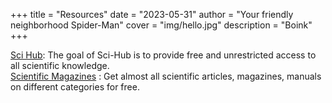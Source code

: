 +++
title = "Resources"
date = "2023-05-31"
author = "Your friendly neighborhood Spider-Man"
cover = "img/hello.jpg"
description = "Boink"
+++

[Sci Hub](https://sci-hub.st): The goal of Sci-Hub is to provide free and unrestricted access to all scientific knowledge. \
[Scientific Magazines](https://scientificmagazines.top/) : Get almost all scientific articles, magazines, manuals on different categories for free.
